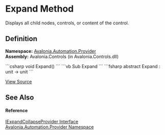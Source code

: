# Expand Method


Displays all child nodes, controls, or content of the control.



## Definition
**Namespace:** <a href="N_Avalonia_Automation_Provider">Avalonia.Automation.Provider</a>  
**Assembly:** Avalonia.Controls (in Avalonia.Controls.dll)

<Tabs groupId="api-code-preview">
<TabItem value="csharp" label="C#">
```csharp
void Expand()
```
</TabItem>
<TabItem value="vb" label="VB">
```vb
Sub Expand
```
</TabItem>
<TabItem value="fsharp" label="F#">
```fsharp
abstract Expand : unit -> unit 
```
</TabItem>
</Tabs>



<a href="https://github.com/AvaloniaUI/Avalonia/tree/master/src/Avalonia.Controls/Automation/Provider/IExpandCollapseProvider.cs" title="View the source code">View Source</a>



## See Also


#### Reference
<a href="T_Avalonia_Automation_Provider_IExpandCollapseProvider">IExpandCollapseProvider Interface</a>  
<a href="N_Avalonia_Automation_Provider">Avalonia.Automation.Provider Namespace</a>  

